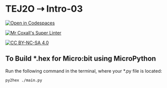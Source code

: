 # TEJ2O ⇢ Intro-03

[![Open in Codespaces](https://classroom.github.com/assets/launch-codespace-7f7980b617ed060a017424585567c406b6ee15c891e84e1186181d67ecf80aa0.svg)](https://classroom.github.com/open-in-codespaces?assignment_repo_id=11545280)

[![Mr Coxall's Super Linter](https://github.com/MTHS-TEJ2O-1-2023/tej2o-intro-03-tej2o-0-2023/workflows/Mr%20Coxall's%20Super%20Linter/badge.svg)](https://github.com/MTHS-TEJ2O-1-2023/tej2o-intro-03-tej2o-0-2023/actions)

[![CC BY-NC-SA 4.0](https://img.shields.io/badge/License-CC%20BY--NC--SA%204.0-blue.svg)](./LICENSE)

## To Build *.hex for Micro:bit using MicroPython

Run the following command in the terminal, where your *.py file is located:

``` bash
py2hex ./main.py
```
